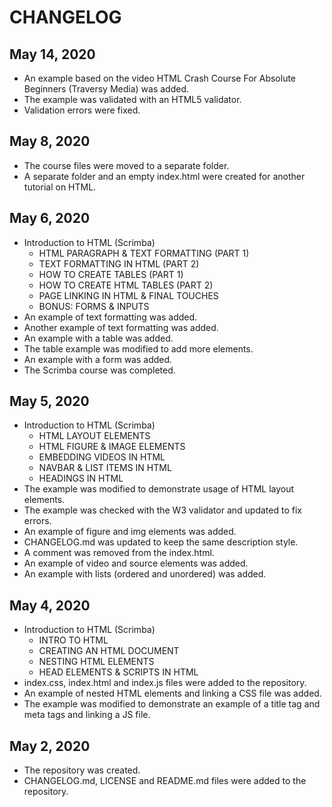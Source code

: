 # CHANGELOG

## May 14, 2020
- An example based on the video HTML Crash Course For Absolute Beginners (Traversy Media) was added.
- The example was validated with an HTML5 validator.
- Validation errors were fixed.

## May 8, 2020
- The course files were moved to a separate folder.
- A separate folder and an empty index.html were created for another tutorial on HTML.

## May 6, 2020
- Introduction to HTML (Scrimba)
  - HTML PARAGRAPH & TEXT FORMATTING (PART 1)
  - TEXT FORMATTING IN HTML (PART 2)
  - HOW TO CREATE TABLES (PART 1)
  - HOW TO CREATE HTML TABLES (PART 2)
  - PAGE LINKING IN HTML & FINAL TOUCHES
  - BONUS: FORMS & INPUTS
- An example of text formatting was added.
- Another example of text formatting was added.
- An example with a table was added.
- The table example was modified to add more elements.
- An example with a form was added.
- The Scrimba course was completed.

## May 5, 2020
- Introduction to HTML (Scrimba)
  - HTML LAYOUT ELEMENTS
  - HTML FIGURE & IMAGE ELEMENTS
  - EMBEDDING VIDEOS IN HTML
  - NAVBAR & LIST ITEMS IN HTML
  - HEADINGS IN HTML
- The example was modified to demonstrate usage of HTML layout elements.
- The example was checked with the W3 validator and updated to fix errors.
- An example of figure and img elements was added.
- CHANGELOG.md was updated to keep the same description style.
- A comment was removed from the index.html.
- An example of video and source elements was added.
- An example with lists (ordered and unordered) was added.

## May 4, 2020
- Introduction to HTML (Scrimba)
  - INTRO TO HTML
  - CREATING AN HTML DOCUMENT
  - NESTING HTML ELEMENTS
  - HEAD ELEMENTS & SCRIPTS IN HTML
- index.css, index.html and index.js files were added to the repository.
- An example of nested HTML elements and linking a CSS file was added.
- The example was modified to demonstrate an example of a title tag and meta tags and linking a JS file.

## May 2, 2020
- The repository was created.
- CHANGELOG.md, LICENSE and README.md files were added to the repository.
